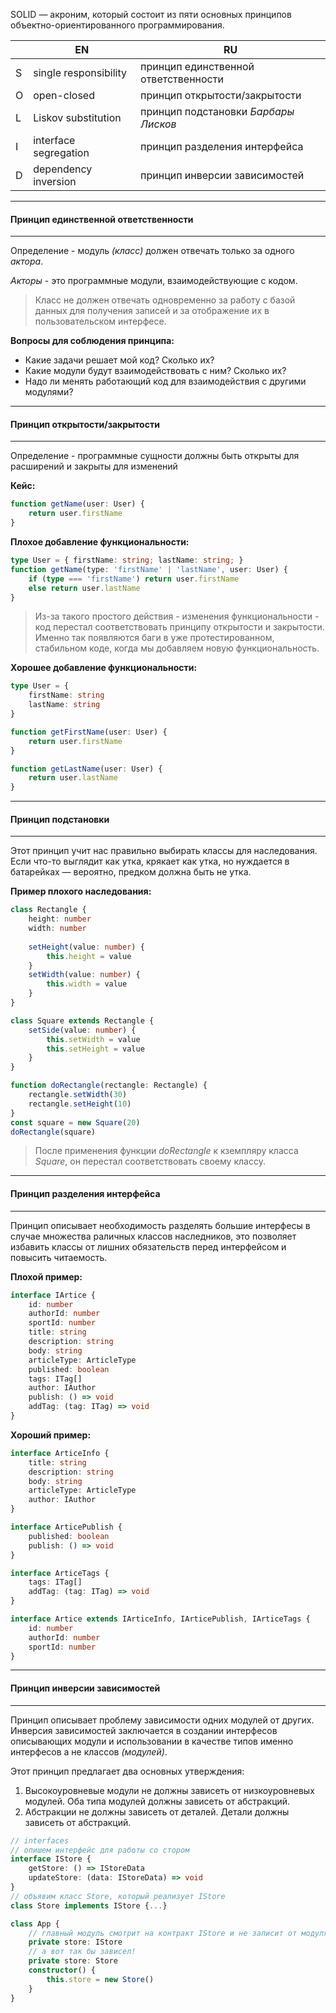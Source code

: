 
SOLID — акроним, который состоит из пяти основных принципов объектно-ориентированного программирования.

|     | EN                              | RU                                   |
| --- | ------------------------------- | ------------------------------------ |
| S   | single responsibility  | принцип единственной ответственности |
| O   | open-closed            | принцип открытости/закрытости        |
| L   | Liskov substitution    | принцип подстановки *Барбары Лисков*   |
| I   | interface segregation  | принцип разделения интерфейса        |
| D   | dependency inversion   | принцип инверсии зависимостей        |



---
#### Принцип единственной ответственности
---
Определение - модуль *(класс)* должен отвечать только за одного *актора*.

*Акторы* - это программные модули, взаимодействующие с кодом.

> Класс не должен отвечать одновременно за работу с базой данных для получения записей и за отображение их в пользовательском интерфесе.

**Вопросы для соблюдения принципа:**
-   Какие задачи решает мой код? Сколько их?
-   Какие модули будут взаимодействовать с ним? Сколько их?
-   Надо ли менять работающий код для взаимодействия с другими модулями?



---
#### Принцип открытости/закрытости
---
Определение - программные сущности должны быть открыты для расширений и закрыты для изменений

**Кейс:**
```ts
function getName(user: User) {
	return user.firstName
}
```

**Плохое добавление функциональности:**
```ts
type User = { firstName: string; lastName: string; } 
function getName(type: 'firstName' | 'lastName', user: User) { 
	if (type === 'firstName') return user.firstName
	else return user.lastName
}
```
> Из-за такого простого действия - изменения функциональности - код перестал соответствовать принципу открытости и закрытости. Именно так появляются баги в уже протестированном, стабильном коде, когда мы добавляем новую функциональность.

**Хорошее добавление функциональности:**
```ts
type User = { 
	firstName: string
	lastName: string
} 

function getFirstName(user: User) { 
	return user.firstName
}

function getLastName(user: User) {
	return user.lastName
}
```



---
#### Принцип подстановки
---
Этот принцип учит нас правильно выбирать классы для наследования. Если что-то выглядит как утка, крякает как утка, но нуждается в батарейках — вероятно, предком должна быть не утка.

**Пример плохого наследования:**
```ts
class Rectangle { 
	height: number 
	width: number 
	
	setHeight(value: number) { 
		this.height = value 
	} 
	setWidth(value: number) { 
		this.width = value 
	}
} 

class Square extends Rectangle {
	setSide(value: number) { 
		this.setWidth = value 
		this.setHeight = value
	} 
}

function doRectangle(rectangle: Rectangle) { 
	rectangle.setWidth(30) 
	rectangle.setHeight(10) 
} 
const square = new Square(20)
doRectangle(square)
```
> После применения функции *doRectangle* к кземпляру класса *Square*, он перестал соответствовать своему классу.



---
#### Принцип разделения интерфейса
---
Принцип описывает необходимость разделять большие интерфесы в случае множества раличных классов наследников, это позволяет избавить классы от лишних обязательств перед интерфейсом и повысить читаемость.

**Плохой пример:**
```ts
interface IArtice { 
	id: number 
	authorId: number 
	sportId: number 
	title: string 
	description: string 
	body: string 
	articleType: ArticleType 
	published: boolean 
	tags: ITag[] 
	author: IAuthor 
	publish: () => void 
	addTag: (tag: ITag) => void 
}
```

**Хороший пример:**
```ts
interface ArticeInfo {
    title: string
    description: string
    body: string
    articleType: ArticleType
    author: IAuthor
}

interface ArticePublish {
    published: boolean
    publish: () => void
}

interface ArticeTags {
    tags: ITag[]
    addTag: (tag: ITag) => void
}

interface Artice extends IArticeInfo, IArticePublish, IArticeTags {
    id: number
    authorId: number
    sportId: number
} 
```



---
#### Принцип инверсии зависимостей
---
Принцип описывает проблему зависимости одних модулей от других. Инверсия зависимостей заключается в создании интерфесов описывающих модули и использовании в качестве типов именно интерфесов а не классов *(модулей)*.

Этот принцип предлагает два основных утверждения:

1.  Высокоуровневые модули не должны зависеть от низкоуровневых модулей. Оба типа модулей должны зависеть от абстракций.
2.  Абстракции не должны зависеть от деталей. Детали должны зависеть от абстракций.

```ts
// interfaces 
// опишем интерфейс для работы со стором 
interface IStore { 
	getStore: () => IStoreData 
	updateStore: (data: IStoreData) => void 
} 
// объявим класс Store, который реализует IStore 
class Store implements IStore {...} 

class App { 
	// главный модуль смотрит на контракт IStore и не записит от модуля Store 
	private store: IStore
	// а вот так бы зависел! 
	private store: Store
	constructor() { 
		this.store = new Store()
	} 
}
```